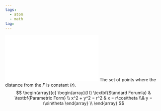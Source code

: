 ```yaml
---
tags:
  - atom
  - math
tag:
---
```

![350|center](circle.excalidraw.md)
The set of points where the distance from the $F$ is constant ($r$).
$$
\begin{array}{c}
	\begin{array}{l l}
		\textbf{Standard Forumla} & \textbf{Parametric Form} \\
		x^2 + y^2 = r^2 
			& 
		x = r\cos\theta 
			\\&
		y = r\sin\theta
	\end{array} \\
\end{array}
$$